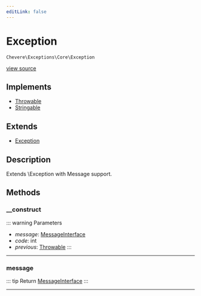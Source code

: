 ```yaml
---
editLink: false
---
```


# Exception

`Chevere\Exceptions\Core\Exception`

[view source](https://github.com/chevere/chevere/blob/main/src/Chevere/Exceptions/Core/Exception.php)

## Implements

- [Throwable](https://www.php.net/manual/class.throwable)
- [Stringable](https://www.php.net/manual/class.stringable)

## Extends

- [Exception](https://www.php.net/manual/class.exception)

## Description

Extends \Exception with Message support.

## Methods

### __construct

::: warning Parameters
- *message*: [MessageInterface](../../Interfaces/Message/MessageInterface.md)
- *code*: int
- *previous*: [Throwable](https://www.php.net/manual/class.throwable)
:::

---

### message

::: tip Return
[MessageInterface](../../Interfaces/Message/MessageInterface.md)
:::

---
